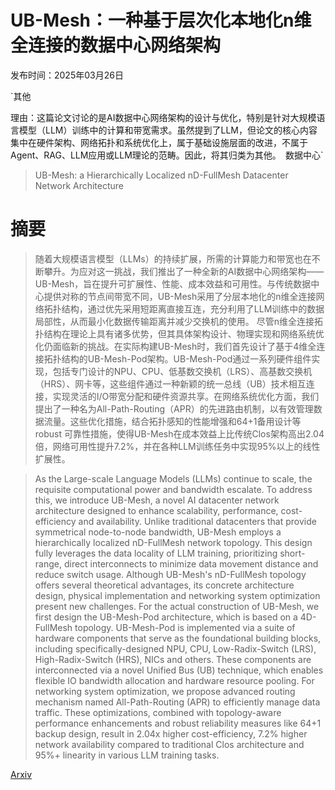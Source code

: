 # UB-Mesh：一种基于层次化本地化n维全连接的数据中心网络架构

发布时间：2025年03月26日

`其他

理由：这篇论文讨论的是AI数据中心网络架构的设计与优化，特别是针对大规模语言模型（LLM）训练中的计算和带宽需求。虽然提到了LLM，但论文的核心内容集中在硬件架构、网络拓扑和系统优化上，属于基础设施层面的改进，不属于Agent、RAG、LLM应用或LLM理论的范畴。因此，将其归类为其他。` `数据中心`

> UB-Mesh: a Hierarchically Localized nD-FullMesh Datacenter Network Architecture

# 摘要

> 随着大规模语言模型（LLMs）的持续扩展，所需的计算能力和带宽也在不断攀升。为应对这一挑战，我们推出了一种全新的AI数据中心网络架构——UB-Mesh，旨在提升可扩展性、性能、成本效益和可用性。与传统数据中心提供对称的节点间带宽不同，UB-Mesh采用了分层本地化的n维全连接网络拓扑结构，通过优先采用短距离直接互连，充分利用了LLM训练中的数据局部性，从而最小化数据传输距离并减少交换机的使用。
    尽管n维全连接拓扑结构在理论上具有诸多优势，但其具体架构设计、物理实现和网络系统优化仍面临新的挑战。在实际构建UB-Mesh时，我们首先设计了基于4维全连接拓扑结构的UB-Mesh-Pod架构。UB-Mesh-Pod通过一系列硬件组件实现，包括专门设计的NPU、CPU、低基数交换机（LRS）、高基数交换机（HRS）、网卡等，这些组件通过一种新颖的统一总线（UB）技术相互连接，实现灵活的I/O带宽分配和硬件资源共享。在网络系统优化方面，我们提出了一种名为All-Path-Routing（APR）的先进路由机制，以有效管理数据流量。这些优化措施，结合拓扑感知的性能增强和64+1备用设计等 robust 可靠性措施，使得UB-Mesh在成本效益上比传统Clos架构高出2.04倍，网络可用性提升7.2%，并在各种LLM训练任务中实现95%以上的线性扩展性。

> As the Large-scale Language Models (LLMs) continue to scale, the requisite computational power and bandwidth escalate. To address this, we introduce UB-Mesh, a novel AI datacenter network architecture designed to enhance scalability, performance, cost-efficiency and availability. Unlike traditional datacenters that provide symmetrical node-to-node bandwidth, UB-Mesh employs a hierarchically localized nD-FullMesh network topology. This design fully leverages the data locality of LLM training, prioritizing short-range, direct interconnects to minimize data movement distance and reduce switch usage.
  Although UB-Mesh's nD-FullMesh topology offers several theoretical advantages, its concrete architecture design, physical implementation and networking system optimization present new challenges. For the actual construction of UB-Mesh, we first design the UB-Mesh-Pod architecture, which is based on a 4D-FullMesh topology. UB-Mesh-Pod is implemented via a suite of hardware components that serve as the foundational building blocks, including specifically-designed NPU, CPU, Low-Radix-Switch (LRS), High-Radix-Switch (HRS), NICs and others. These components are interconnected via a novel Unified Bus (UB) technique, which enables flexible IO bandwidth allocation and hardware resource pooling. For networking system optimization, we propose advanced routing mechanism named All-Path-Routing (APR) to efficiently manage data traffic. These optimizations, combined with topology-aware performance enhancements and robust reliability measures like 64+1 backup design, result in 2.04x higher cost-efficiency, 7.2% higher network availability compared to traditional Clos architecture and 95%+ linearity in various LLM training tasks.

[Arxiv](https://arxiv.org/abs/2503.20377)